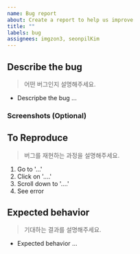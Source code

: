 ```yaml
---
name: Bug report
about: Create a report to help us improve
title: ""
labels: bug
assignees: imgzon3, seonpilKim
---
```


## Describe the bug

> 어떤 버그인지 설명해주세요.

- Descripbe the bug ...

### Screenshots (Optional)

## To Reproduce

> 버그를 재현하는 과정을 설명해주세요.

1. Go to '...'
2. Click on '....'
3. Scroll down to '....'
4. See error

## Expected behavior

> 기대하는 결과를 설명해주세요.

- Expected behavior ...
